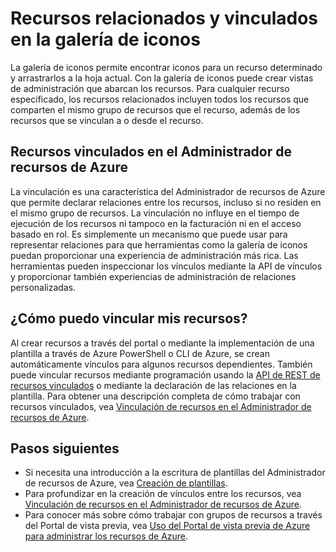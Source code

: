 <properties 
	pageTitle="Recursos relacionados y vinculados en la galería de iconos" 
	description="Obtenga información acerca de los recursos vinculados y relacionados que se muestran en la galería de iconos del Portal de vista previa de Azure." 
	services="azure-portal" 
	documentationCenter="" 
	authors="adamabdelhamed" 
	manager="wpickett" 
	editor=""/>

<tags 
	ms.service="azure-portal" 
	ms.workload="multiple" 
	ms.tgt_pltfrm="na" 
	ms.devlang="na" 
	ms.topic="article" 
	ms.date="07/16/2015" 
	ms.author="adamab"/>

# Recursos relacionados y vinculados en la galería de iconos

La galería de iconos permite encontrar iconos para un recurso determinado y arrastrarlos a la hoja actual. Con la galería de iconos puede crear vistas de administración que abarcan los recursos. Para cualquier recurso especificado, los recursos relacionados incluyen todos los recursos que comparten el mismo grupo de recursos que el recurso, además de los recursos que se vinculan a o desde el recurso.

## Recursos vinculados en el Administrador de recursos de Azure

La vinculación es una característica del Administrador de recursos de Azure que permite declarar relaciones entre los recursos, incluso si no residen en el mismo grupo de recursos. La vinculación no influye en el tiempo de ejecución de los recursos ni tampoco en la facturación ni en el acceso basado en rol. Es simplemente un mecanismo que puede usar para representar relaciones para que herramientas como la galería de iconos puedan proporcionar una experiencia de administración más rica. Las herramientas pueden inspeccionar los vínculos mediante la API de vínculos y proporcionar también experiencias de administración de relaciones personalizadas.

## ¿Cómo puedo vincular mis recursos?

Al crear recursos a través del portal o mediante la implementación de una plantilla a través de Azure PowerShell o CLI de Azure, se crean automáticamente vínculos para algunos recursos dependientes. También puede vincular recursos mediante programación usando la [API de REST de recursos vinculados](https://msdn.microsoft.com/library/azure/mt238499.aspx) o mediante la declaración de las relaciones en la plantilla. Para obtener una descripción completa de cómo trabajar con recursos vinculados, vea [Vinculación de recursos en el Administrador de recursos de Azure](../resource-group-link-resources.md).

## Pasos siguientes

- Si necesita una introducción a la escritura de plantillas del Administrador de recursos de Azure, vea [Creación de plantillas](../resource-group-authoring-templates.md).
- Para profundizar en la creación de vínculos entre los recursos, vea [Vinculación de recursos en el Administrador de recursos de Azure](../resource-group-link-resources.md).
- Para conocer más sobre cómo trabajar con grupos de recursos a través del Portal de vista previa, vea [Uso del Portal de vista previa de Azure para administrar los recursos de Azure](resource-group-portal.md).

<!---HONumber=Oct15_HO3-->